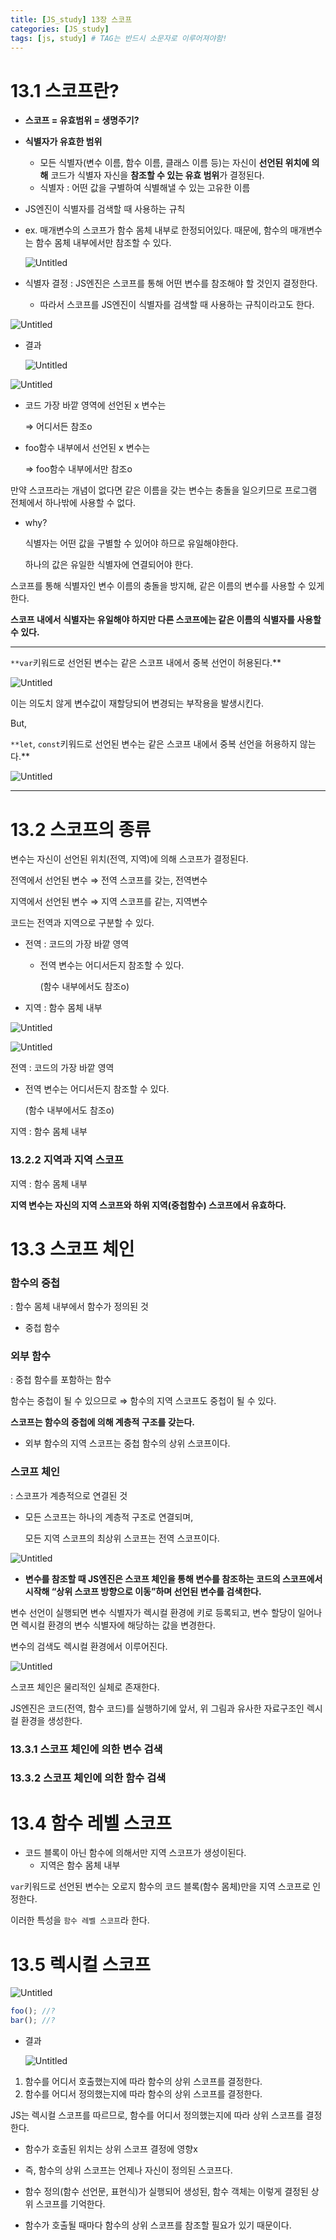 ```yaml
---
title: [JS_study] 13장 스코프
categories: [JS_study]
tags: [js, study] # TAG는 반드시 소문자로 이루어져야함!
---
```


# 13.1 스코프란?

- **스코프 = 유효범위 = 생명주기?**
- **식별자가 유효한 범위**
    - 모든 식별자(변수 이름, 함수 이름, 클래스 이름 등)는 자신이 **선언된 위치에 의해** 코드가 식별자 자신을 **참조할 수 있는 유효 범위**가 결정된다.
    - 식별자 : 어떤 값을 구별하여 식별해낼 수 있는 고유한 이름
- JS엔진이 식별자를 검색할 때 사용하는 규칙

- ex. 매개변수의 스코프가 함수 몸체 내부로 한정되어있다.
때문에, 함수의 매개변수는 함수 몸체 내부에서만 참조할 수 있다.
    
    ![Untitled](https://s3-us-west-2.amazonaws.com/secure.notion-static.com/acc90c6a-a439-45fd-97ec-e47b8075fba4/Untitled.png)
    

- 식별자 결정 : JS엔진은 스코프를 통해 어떤 변수를 참조해야 할 것인지 결정한다.
    - 따라서 스코프를 JS엔진이 식별자를 검색할 때 사용하는 규칙이라고도 한다.

![Untitled](https://s3-us-west-2.amazonaws.com/secure.notion-static.com/6ed14239-48d6-4886-9fd3-ee5181f2dc21/Untitled.png)

- 결과
    
    ![Untitled](https://s3-us-west-2.amazonaws.com/secure.notion-static.com/ff4fa7fb-2789-41ef-98ae-9dd92c862f05/Untitled.png)
    

![Untitled](https://s3-us-west-2.amazonaws.com/secure.notion-static.com/297c2d88-fbfe-42de-8e3d-91d77838587c/Untitled.png)

- 코드 가장 바깥 영역에 선언된 x 변수는
    
    ⇒ 어디서든 참조o
    
- foo함수 내부에서 선언된 x 변수는
    
    ⇒ foo함수 내부에서만 참조o
    

만약 스코프라는 개념이 없다면 같은 이름을 갖는 변수는 충돌을 일으키므로 프로그램 전체에서 하나밖에 사용할 수 없다.

- why?
    
    식별자는 어떤 값을 구별할 수 있어야 하므로 유일해야한다.
    
    하나의 값은 유일한 식별자에 연결되어야 한다.
    

스코프를 통해 식별자인 변수 이름의 충돌을 방지해, 같은 이름의 변수를 사용할 수 있게 한다.

**스코프 내에서 식별자는 유일해야 하지만 다른 스코프에는 같은 이름의 식별자를 사용할 수 있다.**

---

`**var`키워드로 선언된 변수는 같은 스코프 내에서 중복 선언이 허용된다.**

![Untitled](https://s3-us-west-2.amazonaws.com/secure.notion-static.com/6290f11b-797e-4d30-8d2e-4366cba1d855/Untitled.png)

이는 의도치 않게 변수값이 재할당되어 변경되는 부작용을 발생시킨다.

But,

`**let`, `const`키워드로 선언된 변수는 같은 스코프 내에서 중복 선언을 허용하지 않는다.**

![Untitled](https://s3-us-west-2.amazonaws.com/secure.notion-static.com/14d79696-d0cf-44f7-8a2c-d4feb7dc25e1/Untitled.png)

---

# 13.2 스코프의 종류

변수는 자신이 선언된 위치(전역, 지역)에 의해 스코프가 결정된다.

전역에서 선언된 변수 ⇒ 전역 스코프를 갖는, 전역변수

지역에서 선언된 변수 ⇒ 지역 스코프를 같는, 지역변수

코드는 전역과 지역으로 구분할 수 있다.

- 전역 : 코드의 가장 바깥 영역
    - 전역 변수는 어디서든지 참조할 수 있다.
        
        (함수 내부에서도 참조o)
        
- 지역 : 함수 몸체 내부

![Untitled](https://s3-us-west-2.amazonaws.com/secure.notion-static.com/2cba1da4-0ebe-423e-9e38-e081e0190177/Untitled.png)

![Untitled](https://s3-us-west-2.amazonaws.com/secure.notion-static.com/8556b553-6f32-452c-b996-fc7a04e89c8b/Untitled.png)

전역 : 코드의 가장 바깥 영역

- 전역 변수는 어디서든지 참조할 수 있다.
    
    (함수 내부에서도 참조o)
    

지역 : 함수 몸체 내부

### 13.2.2 지역과 지역 스코프

지역 : 함수 몸체 내부

**지역 변수는 자신의 지역 스코프와 하위 지역(중첩함수) 스코프에서 유효하다.**

# 13.3 스코프 체인

### 함수의 중첩

: 함수 몸체 내부에서 함수가 정의된 것

- 중첩 함수

### 외부 함수

: 중첩 함수를 포함하는 함수

함수는 중첩이 될 수 있으므로 ⇒ 함수의 지역 스코프도 중첩이 될 수 있다.

**스코프는 함수의 중첩에 의해 계층적 구조를 갖는다.**

- 외부 함수의 지역 스코프는 중첩 함수의 상위 스코프이다.

### 스코프 체인

: 스코프가 계층적으로 연결된 것

- 모든 스코프는 하나의 계층적 구조로 연결되며,
    
    모든 지역 스코프의 최상위 스코프는 전역 스코프이다.
    

![Untitled](https://s3-us-west-2.amazonaws.com/secure.notion-static.com/0f1cb008-1d28-4c55-be0f-44eb0c000bf5/Untitled.png)

- **변수를 참조할 때 JS엔진은 스코프 체인을 통해 변수를 참조하는 코드의 스코프에서 시작해 “상위 스코프 방향으로 이동”하며 선언된 변수를 검색한다.**

변수 선언이 실행되면 변수 식별자가 렉시컬 환경에 키로 등록되고, 변수 할당이 일어나면 렉시컬 환경의 변수 식별자에 해당하는 값을 변경한다.

변수의 검색도 렉시컬 환경에서 이루어진다.

![Untitled](https://s3-us-west-2.amazonaws.com/secure.notion-static.com/8f570171-4ef9-4f93-9dd3-702167e48235/Untitled.png)

스코프 체인은 물리적인 실체로 존재한다.

JS엔진은 코드(전역, 함수 코드)를 실행하기에 앞서, 위 그림과 유사한 자료구조인 렉시컬 환경을 생성한다.

### 13.3.1 스코프 체인에 의한 변수 검색

### 13.3.2 스코프 체인에 의한 함수 검색

# 13.4 함수 레벨 스코프

- 코드 블록이 아닌 함수에 의해서만 지역 스코프가 생성이된다.
    - 지역은 함수 몸체 내부

`var`키워드로 선언된 변수는 오로지 함수의 코드 블록(함수 몸체)만을 지역 스코프로 인정한다.

이러한 특성을 `함수 레벨 스코프`라 한다.

# 13.5 렉시컬 스코프

![Untitled](https://s3-us-west-2.amazonaws.com/secure.notion-static.com/76fca910-91ef-49a5-bcc7-767c42dc9d50/Untitled.png)

```jsx
foo(); //?
bar(); //?
```

- 결과
    
    ![Untitled](https://s3-us-west-2.amazonaws.com/secure.notion-static.com/1cba6dab-854d-47e9-96dd-bcff2545dd18/Untitled.png)
    
1. 함수를 어디서 호출했는지에 따라 함수의 상위 스코프를 결정한다.
2. 함수를 어디서 정의했는지에 따라 함수의 상위 스코프를 결정한다.

JS는 렉시컬 스코프를 따르므로, 함수를 어디서 정의했는지에 따라 상위 스코프를 결정한다.

- 함수가 호출된 위치는 상위 스코프 결정에 영향x
- 즉, 함수의 상위 스코프는 언제나 자신이 정의된 스코프다.

- 함수 정의(함수 선언문, 표현식)가 실행되어 생성된, 함수 객체는 이렇게 결정된 상위 스코프를 기억한다.
- 함수가 호출될 때마다 함수의 상위 스코프를 참조할 필요가 있기 때문이다.